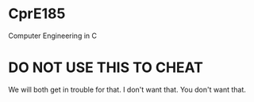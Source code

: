 # CprE185
Computer Engineering in C

# DO NOT USE THIS TO CHEAT

We will both get in trouble for that.
I don't want that.
You don't want that.
